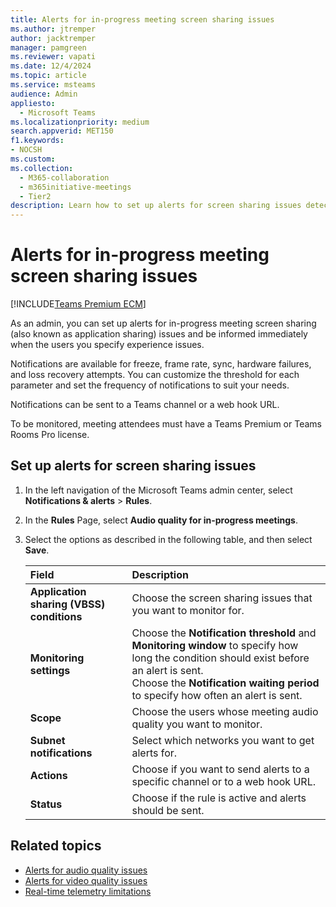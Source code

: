 ```yaml
---
title: Alerts for in-progress meeting screen sharing issues
ms.author: jtremper
author: jacktremper
manager: pamgreen
ms.reviewer: vapati
ms.date: 12/4/2024
ms.topic: article
ms.service: msteams
audience: Admin
appliesto: 
  - Microsoft Teams
ms.localizationpriority: medium
search.appverid: MET150
f1.keywords:
- NOCSH
ms.custom: 
ms.collection: 
  - M365-collaboration
  - m365initiative-meetings
  - Tier2
description: Learn how to set up alerts for screen sharing issues detected in in-progress meetings.
---
```


# Alerts for in-progress meeting screen sharing issues

[!INCLUDE[Teams Premium ECM](../includes/teams-premium-ecm.md)]

As an admin, you can set up alerts for in-progress meeting screen sharing (also known as application sharing) issues and be informed immediately when the users you specify experience issues.

Notifications are available for freeze, frame rate, sync, hardware failures, and loss recovery attempts. You can customize the threshold for each parameter and set the frequency of notifications to suit your needs.

Notifications can  be sent to a Teams channel or a web hook URL.

To be monitored, meeting attendees must have a Teams Premium or Teams Rooms Pro license.

## Set up alerts for screen sharing issues

1. In the left navigation of the Microsoft Teams admin center, select **Notifications & alerts** > **Rules**.

1. In the **Rules** Page, select **Audio quality for in-progress meetings**.

1. Select the options as described in the following table, and then select **Save**.

   |Field |Description  |
   |:-----|:------------|
   |**Application sharing (VBSS) conditions**|Choose the screen sharing issues that you want to monitor for.|
   |**Monitoring settings**|Choose the **Notification threshold** and **Monitoring window** to specify how long the condition should exist before an alert is sent.<br>Choose the **Notification waiting period** to specify how often an alert is sent.|
   |**Scope**|Choose the users whose meeting audio quality you want to monitor.|
   |**Subnet notifications**|Select which networks you want to get alerts for.|
   |**Actions**|Choose if you want to send alerts to a specific channel or to a web hook URL.|
   |**Status**|Choose if the rule is active and alerts should be sent.|

## Related topics

- [Alerts for audio quality issues](alerts-in-progress-meeting-audio.md)
- [Alerts for video quality issues](alerts-in-progress-meeting-video.md)
- [Real-time telemetry limitations](/microsoftteams/use-real-time-telemetry-to-troubleshoot-poor-meeting-quality#limitations)
